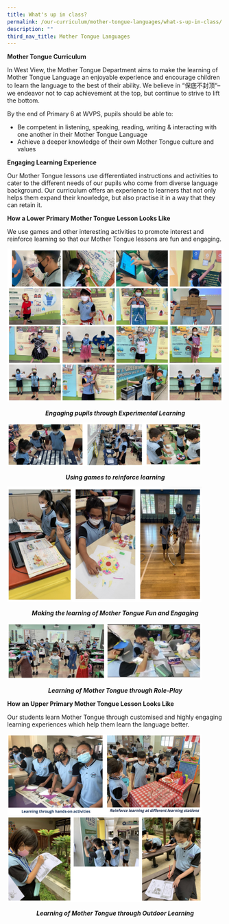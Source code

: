 ```yaml
---
title: What's up in class?
permalink: /our-curriculum/mother-tongue-languages/what-s-up-in-class/
description: ""
third_nav_title: Mother Tongue Languages
---
```

**Mother Tongue Curriculum**

  

In West View, the Mother Tongue Department aims to make the learning of Mother Tongue Language an enjoyable experience and encourage children to learn the language to the best of their ability. We believe in “保底不封顶“– we endeavor not to cap achievement at the top, but continue to strive to lift the bottom.

  

By the end of Primary 6 at WVPS, pupils should be able to:

*   Be competent in listening, speaking, reading, writing & interacting with one another in their Mother Tongue Language
*   Achieve a deeper knowledge of their own Mother Tongue culture and values

  

**Engaging Learning Experience**

  

Our Mother Tongue lessons use differentiated instructions and activities to cater to the different needs of our pupils who come from diverse language background. Our curriculum offers an experience to learners that not only helps them expand their knowledge, but also practise it in a way that they can retain it.

  

  

**How a Lower Primary Mother Tongue Lesson Looks Like**

  

We use games and other interesting activities to promote interest and reinforce learning so that our Mother Tongue lessons are fun and engaging.

![Engaging pupils through Experimental Learning](/images/Engaging%20pupils%20through%20Experimental%20Learning.jpeg)

<p style="text-align:center;"><strong><em>Engaging pupils through Experimental Learning</em></strong></p>

<style>  
img {  
  display: block;  
  margin-left: auto;  
  margin-right: auto;  
}  
</style>  
<body><img src="/images/Using%20games%20to%20reinforce%20learning.jpg" alt="Mother Tongue Curriculum" style="width:90%;">  
  
</body>

<p style="text-align:center;"><strong><em>Using games to reinforce learning</em></strong></p>

<style>  
img {  
  display: block;  
  margin-left: auto;  
  margin-right: auto;  
}  
</style>  
<body><img src="/images/Making%20the%20learning%20of%20Mother%20Tongue%20Fun%20and%20Engaging.jpg" alt="Mother Tongue Curriculum" style="width:90%;">  
  
</body>

<p style="text-align:center;"><strong><em>Making the learning of Mother Tongue Fun and Engaging</em></strong></p>

<style>  
img {  
  display: block;  
  margin-left: auto;  
  margin-right: auto;  
}  
</style>  
<body><img src="/images/Learning%20of%20Mother%20Tongue%20through%20Role-Play.jpg" alt="Mother Tongue Curriculum" style="width:90%;">  
  
</body>

<p style="text-align:center;"><strong><em>Learning of Mother Tongue through Role-Play</em></strong></p>

**How an Upper Primary Mother Tongue Lesson Looks Like**

  

Our students learn Mother Tongue through customised and highly engaging learning experiences which help them learn the language better.

<style>  
img {  
  display: block;  
  margin-left: auto;  
  margin-right: auto;  
}  
</style>  
<body><img src="/images/How%20an%20Upper%20Primary%20Mother%20Tongue%20Lesson%20Looks%20Like.jpg" alt="Mother Tongue Curriculum" style="width:90%;">  
  
</body><br>

<style>  
img {  
  display: block;  
  margin-left: auto;  
  margin-right: auto;  
}  
</style>  
<body><img src="/images/Learning%20of%20Mother%20Tongue%20through%20Outdoor%20Learning.jpg" alt="Mother Tongue Curriculum" style="width:90%;">  
  
</body>

<p style="text-align:center;"><strong><em>Learning of Mother Tongue through Outdoor Learning</em></strong></p>
